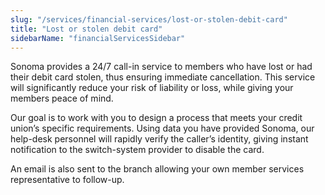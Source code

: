 ```yaml
---
slug: "/services/financial-services/lost-or-stolen-debit-card"
title: "Lost or stolen debit card"
sidebarName: "financialServicesSidebar"
---
```

Sonoma provides a 24/7 call-in service to members who have lost or had their debit card stolen, thus ensuring immediate cancellation. This service will significantly reduce your risk of liability or loss, while giving your members peace of mind.

Our goal is to work with you to design a process that meets your credit union’s specific requirements. Using data you have provided Sonoma, our help-desk personnel will rapidly verify the caller’s identity, giving instant notification to the switch-system provider to disable the card.

An email is also sent to the branch allowing your own member services representative to follow-up.